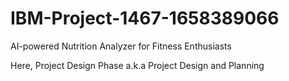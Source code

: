 # IBM-Project-1467-1658389066
AI-powered Nutrition Analyzer for Fitness Enthusiasts



Here,
Project Design Phase a.k.a Project Design and Planning 
